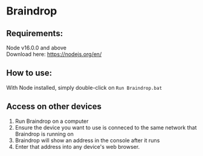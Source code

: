 # Braindrop

## Requirements:
Node v16.0.0 and above  
Download here: https://nodejs.org/en/

## How to use:
With Node installed, simply double-click on ```Run Braindrop.bat```

## Access on other devices
1. Run Braindrop on a computer
2. Ensure the device you want to use is conneced to the same network that Braindrop is running on
3. Braindrop will show an address in the console after it runs
4. Enter that address into any device's web browser.





